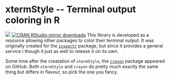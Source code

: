 xtermStyle -- Terminal output coloring in R
===========================================
[![](http://www.r-pkg.org/badges/version/xtermStyle)](http://cran.rstudio.com/web/packages/xtermStyle/index.html)
[![CRAN RStudio mirror downloads](http://cranlogs.r-pkg.org/badges/xtermStyle)](http://cran.r-project.org/web/packages/xtermStyle/index.html)
This library is developed as a resource allowing other packages to color their terminal output.
It was originally created for the [`inspectr`](https://github.com/backlin/inspectr) package, but since it provides a general service I though it just as well to release it on its own.

Some time after the creatation of `xtermStyle`, the [`crayon`](https://github.com/gaborcsardi/crayon) package appeared on GitHub.
Both `xtermStyle` and `crayon` do pretty much exactly the same thing but differs in flavour, so pick the one you fancy. 
